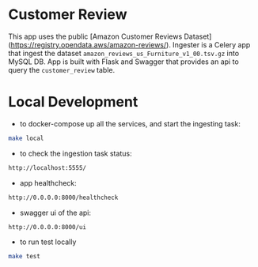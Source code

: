 # Customer Review

This app uses the public [Amazon Customer Reviews Dataset] (https://registry.opendata.aws/amazon-reviews/). Ingester is a Celery app that ingest the dataset `amazon_reviews_us_Furniture_v1_00.tsv.gz` into MySQL DB. App is built with Flask and Swagger that provides an api to query the `customer_review` table.

# Local Development
* to docker-compose up all the services, and start the ingesting task:
```bash
make local
```
* to check the ingestion task status:
```bash
http://localhost:5555/
```
* app healthcheck:
```bash
http://0.0.0.0:8000/healthcheck
```
* swagger ui of the api:
```bash
http://0.0.0.0:8000/ui
```
* to run test locally
```bash
make test
```
